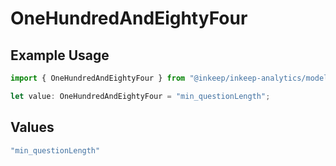 # OneHundredAndEightyFour

## Example Usage

```typescript
import { OneHundredAndEightyFour } from "@inkeep/inkeep-analytics/models/operations";

let value: OneHundredAndEightyFour = "min_questionLength";
```

## Values

```typescript
"min_questionLength"
```